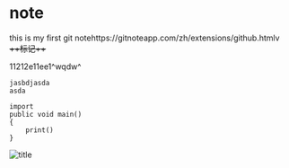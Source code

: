 # note
this is my first git notehttps://gitnoteapp.com/zh/extensions/github.htmlv
~~++标记++~~


11212e11ee1^wqdw^

```ja**居左**va
jasbdjasda
asda

import
public void main()
{
	print()
}

```

![title](https://raw.githubusercontent.com/zhouyubiu/gitnote_images/master/gitnote_images/2020/02/23/1582396707047-1582396707073.png?token=AODSL42O6QPQ353X2KHW6OC6KF2WA)











